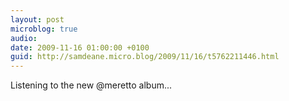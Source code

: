 ```yaml
---
layout: post
microblog: true
audio: 
date: 2009-11-16 01:00:00 +0100
guid: http://samdeane.micro.blog/2009/11/16/t5762211446.html
---
```

Listening to the new @meretto album...
